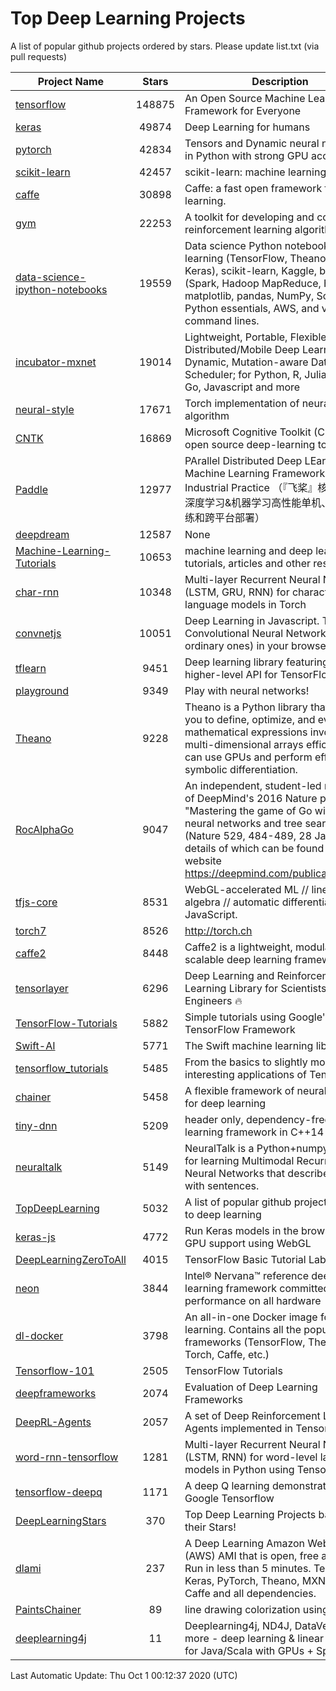 # Top Deep Learning Projects
A list of popular github projects ordered by stars.
Please update list.txt (via pull requests)

|Project Name| Stars | Description |
| ---------- |:-----:| ----------- |
| [tensorflow](https://github.com/tensorflow/tensorflow) | 148875 | An Open Source Machine Learning Framework for Everyone |
| [keras](https://github.com/keras-team/keras) | 49874 | Deep Learning for humans |
| [pytorch](https://github.com/pytorch/pytorch) | 42834 | Tensors and Dynamic neural networks in Python with strong GPU acceleration |
| [scikit-learn](https://github.com/scikit-learn/scikit-learn) | 42457 | scikit-learn: machine learning in Python |
| [caffe](https://github.com/BVLC/caffe) | 30898 | Caffe: a fast open framework for deep learning. |
| [gym](https://github.com/openai/gym) | 22253 | A toolkit for developing and comparing reinforcement learning algorithms. |
| [data-science-ipython-notebooks](https://github.com/donnemartin/data-science-ipython-notebooks) | 19559 | Data science Python notebooks: Deep learning (TensorFlow, Theano, Caffe, Keras), scikit-learn, Kaggle, big data (Spark, Hadoop MapReduce, HDFS), matplotlib, pandas, NumPy, SciPy, Python essentials, AWS, and various command lines. |
| [incubator-mxnet](https://github.com/apache/incubator-mxnet) | 19014 | Lightweight, Portable, Flexible Distributed/Mobile Deep Learning with Dynamic, Mutation-aware Dataflow Dep Scheduler; for Python, R, Julia, Scala, Go, Javascript and more |
| [neural-style](https://github.com/jcjohnson/neural-style) | 17671 | Torch implementation of neural style algorithm |
| [CNTK](https://github.com/microsoft/CNTK) | 16869 | Microsoft Cognitive Toolkit (CNTK), an open source deep-learning toolkit |
| [Paddle](https://github.com/PaddlePaddle/Paddle) | 12977 | PArallel Distributed Deep LEarning: Machine Learning Framework from Industrial Practice （『飞桨』核心框架，深度学习&机器学习高性能单机、分布式训练和跨平台部署） |
| [deepdream](https://github.com/google/deepdream) | 12587 | None |
| [Machine-Learning-Tutorials](https://github.com/ujjwalkarn/Machine-Learning-Tutorials) | 10653 | machine learning and deep learning tutorials, articles and other resources  |
| [char-rnn](https://github.com/karpathy/char-rnn) | 10348 | Multi-layer Recurrent Neural Networks (LSTM, GRU, RNN) for character-level language models in Torch |
| [convnetjs](https://github.com/karpathy/convnetjs) | 10051 | Deep Learning in Javascript. Train Convolutional Neural Networks (or ordinary ones) in your browser. |
| [tflearn](https://github.com/tflearn/tflearn) | 9451 | Deep learning library featuring a higher-level API for TensorFlow. |
| [playground](https://github.com/tensorflow/playground) | 9349 | Play with neural networks! |
| [Theano](https://github.com/Theano/Theano) | 9228 | Theano is a Python library that allows you to define, optimize, and evaluate mathematical expressions involving multi-dimensional arrays efficiently. It can use GPUs and perform efficient symbolic differentiation. |
| [RocAlphaGo](https://github.com/Rochester-NRT/RocAlphaGo) | 9047 | An independent, student-led replication of DeepMind's 2016 Nature publication, "Mastering the game of Go with deep neural networks and tree search" (Nature 529, 484-489, 28 Jan 2016), details of which can be found on their website https://deepmind.com/publications.html. |
| [tfjs-core](https://github.com/tensorflow/tfjs-core) | 8531 | WebGL-accelerated ML // linear algebra // automatic differentiation for JavaScript. |
| [torch7](https://github.com/torch/torch7) | 8526 | http://torch.ch |
| [caffe2](https://github.com/facebookarchive/caffe2) | 8448 | Caffe2 is a lightweight, modular, and scalable deep learning framework. |
| [tensorlayer](https://github.com/tensorlayer/tensorlayer) | 6296 | Deep Learning and Reinforcement Learning Library for Scientists and Engineers 🔥 |
| [TensorFlow-Tutorials](https://github.com/nlintz/TensorFlow-Tutorials) | 5882 | Simple tutorials using Google's TensorFlow Framework |
| [Swift-AI](https://github.com/Swift-AI/Swift-AI) | 5771 | The Swift machine learning library. |
| [tensorflow_tutorials](https://github.com/pkmital/tensorflow_tutorials) | 5485 | From the basics to slightly more interesting applications of Tensorflow |
| [chainer](https://github.com/chainer/chainer) | 5458 | A flexible framework of neural networks for deep learning |
| [tiny-dnn](https://github.com/tiny-dnn/tiny-dnn) | 5209 | header only, dependency-free deep learning framework in C++14 |
| [neuraltalk](https://github.com/karpathy/neuraltalk) | 5149 | NeuralTalk is a Python+numpy project for learning Multimodal Recurrent Neural Networks that describe images with sentences. |
| [TopDeepLearning](https://github.com/aymericdamien/TopDeepLearning) | 5032 | A list of popular github projects related to deep learning |
| [keras-js](https://github.com/transcranial/keras-js) | 4772 | Run Keras models in the browser, with GPU support using WebGL |
| [DeepLearningZeroToAll](https://github.com/hunkim/DeepLearningZeroToAll) | 4015 | TensorFlow Basic Tutorial Labs |
| [neon](https://github.com/NervanaSystems/neon) | 3844 | Intel® Nervana™ reference deep learning framework committed to best performance on all hardware |
| [dl-docker](https://github.com/floydhub/dl-docker) | 3798 | An all-in-one Docker image for deep learning. Contains all the popular DL frameworks (TensorFlow, Theano, Torch, Caffe, etc.) |
| [Tensorflow-101](https://github.com/sjchoi86/Tensorflow-101) | 2505 | TensorFlow Tutorials |
| [deepframeworks](https://github.com/zer0n/deepframeworks) | 2074 | Evaluation of Deep Learning Frameworks |
| [DeepRL-Agents](https://github.com/awjuliani/DeepRL-Agents) | 2057 | A set of Deep Reinforcement Learning Agents implemented in Tensorflow. |
| [word-rnn-tensorflow](https://github.com/hunkim/word-rnn-tensorflow) | 1281 | Multi-layer Recurrent Neural Networks (LSTM, RNN) for word-level language models in Python using TensorFlow. |
| [tensorflow-deepq](https://github.com/siemanko/tensorflow-deepq) | 1171 | A deep Q learning demonstration using Google Tensorflow |
| [DeepLearningStars](https://github.com/hunkim/DeepLearningStars) | 370 | Top Deep Learning Projects based on their Stars! |
| [dlami](https://github.com/ritchieng/dlami) | 237 | A Deep Learning Amazon Web Service (AWS) AMI that is open, free and works. Run in less than 5 minutes. TensorFlow, Keras, PyTorch, Theano, MXNet, CNTK, Caffe and all dependencies. |
| [PaintsChainer](https://github.com/taizan/PaintsChainer) | 89 | line drawing colorization using chainer |
| [deeplearning4j](https://github.com/deeplearning4j/deeplearning4j) | 11 | Deeplearning4j, ND4J, DataVec and more - deep learning & linear algebra for Java/Scala with GPUs + Spark |

Last Automatic Update: Thu Oct  1 00:12:37 2020 (UTC)

